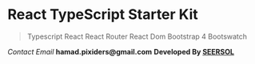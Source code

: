 # React TypeScript Starter Kit
> Typescript
> React
> React Router
> React Dom
> Bootstrap 4
> Bootswatch

*Contact Email* __hamad.pixiders@gmail.com__
__Developed By [SEERSOL](https://seersol.com)__